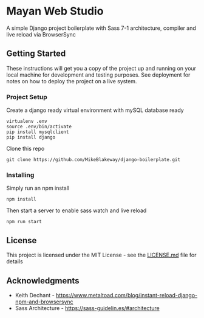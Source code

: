 # Mayan Web Studio

A simple Django project boilerplate with Sass 7-1 architecture, compiler and live reload via BrowserSync

## Getting Started

These instructions will get you a copy of the project up and running on your local machine for development and testing purposes. See deployment for notes on how to deploy the project on a live system.

### Project Setup
Create a django ready virtual environment with mySQL database ready
```
virtualenv .env
source .env/bin/activate
pip install mysqlclient
pip install django
```
Clone this repo
```
git clone https://github.com/MikeBlakeway/django-boilerplate.git
```

### Installing

Simply run an npm install

```
npm install
```

Then start a server to enable sass watch and live reload

```
npm run start
```

## License

This project is licensed under the MIT License - see the [LICENSE.md](LICENSE.md) file for details

## Acknowledgments

* Keith Dechant - https://www.metaltoad.com/blog/instant-reload-django-npm-and-browsersync
* Sass Architecture - https://sass-guidelin.es/#architecture
